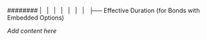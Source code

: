 ######## |   |   |   |   |   |   |   ├── Effective Duration (for Bonds with Embedded Options)

*Add content here*